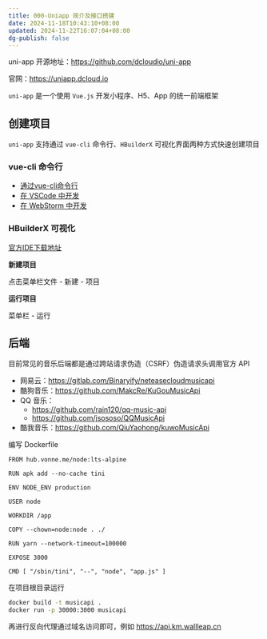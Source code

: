 ```yaml
---
title: 000-Uniapp 简介及接口搭建
date: 2024-11-18T10:43:10+08:00
updated: 2024-11-22T16:07:04+08:00
dg-publish: false
---
```


uni-app 开源地址：<https://github.com/dcloudio/uni-app>

官网：<https://uniapp.dcloud.io>

`uni-app` 是一个使用 `Vue.js` 开发小程序、H5、App 的统一前端框架

## 创建项目

`uni-app` 支持通过 `vue-cli` 命令行、`HBuilderX` 可视化界面两种方式快速创建项目

### vue-cli 命令行

- [通过vue-cli命令行](https://uniapp.dcloud.net.cn/quickstart.html#_2-%E9%80%9A%E8%BF%87vue-cli%E5%91%BD%E4%BB%A4%E8%A1%8C)
- [在 VSCode 中开发](https://ask.dcloud.net.cn/article/36286)
- [在 WebStorm 中开发](https://ask.dcloud.net.cn/article/36307)

### HBuilderX 可视化

[官方IDE下载地址](https://www.dcloud.io/hbuilderx.html)

**新建项目**

点击菜单栏文件 - 新建 - 项目

**运行项目**

菜单栏 - 运行

## 后端

目前常见的音乐后端都是通过跨站请求伪造（CSRF）伪造请求头调用官方 API

- 网易云：<https://gitlab.com/Binaryify/neteasecloudmusicapi>
- 酷狗音乐：<https://github.com/MakcRe/KuGouMusicApi>
- QQ 音乐：
	- <https://github.com/rain120/qq-music-api>
	- <https://github.com/jsososo/QQMusicApi>
- 酷我音乐：<https://github.com/QiuYaohong/kuwoMusicApi>

编写 Dockerfile

```
FROM hub.vonne.me/node:lts-alpine

RUN apk add --no-cache tini

ENV NODE_ENV production

USER node

WORKDIR /app

COPY --chown=node:node . ./

RUN yarn --network-timeout=100000

EXPOSE 3000

CMD [ "/sbin/tini", "--", "node", "app.js" ]
```

在项目根目录运行

```sh
docker build -t musicapi .
docker run -p 30000:3000 musicapi
```

再进行反向代理通过域名访问即可，例如 <https://api.km.wallleap.cn>
